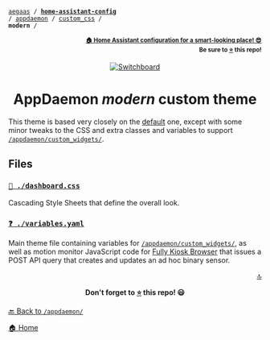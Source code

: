 <!-- Header -->
[link-profile]:https://github.com/aegaas
[link-repo]:https://github.com/aegaas/home-assistant-config

<a name="top"></a>
<code>[aegaas][link-profile] / **[home-assistant-config][link-repo]** / [appdaemon](../..) / [custom_css](..) / **modern** /</code>

<p align="right"><sub><strong><a href="https://github.com/aegaas/home-assistant-config">🏠 Home Assistant configuration for a smart-looking place! 😎</a><br>Be sure to <a href="#" title="star">⭐️</a> this repo!</strong></sub></p>

<!-- Hero -->
<figure>
    <div align="center">
        <a href="#files" title="Switchboard using the Modern theme"><img src="../../../www/screenshots/dashboard-switchboard.gif" alt="Switchboard"></a>
    </div>
</figure>

<h1 align="center">AppDaemon <em>modern</em> custom theme</h1>

This theme is based very closely on the [default](https://github.com/home-assistant/appdaemon/tree/master/appdaemon/assets/css/default) one, except with some minor tweaks to the CSS and extra classes and variables to support [`/appdaemon/custom_widgets/`](../../custom_widgets).

## Files

### [`🌈️ ./dashboard.css`](dashboard.css)

Cascading Style Sheets that define the overall look.

### [`❓ ./variables.yaml`](variables.yaml)

Main theme file containing variables for [`/appdaemon/custom_widgets/`](../../custom_widgets), as well as motion monitor JavaScript code for [Fully Kiosk Browser](http://www.ozerov.de/fully-kiosk-browser/) that issues a POST API query that creates and updates an ad hoc binary sensor.

<!-- Footer -->
<p align="right"><a href="#top" title="Back to top">🔝</a></p>

<p align="center"><strong>Don't forget to <a href="#" title="star">⭐️</a> this repo! 😃</strong></p>

[🔙 Back to `/appdaemon/`](../../)

[🏠 Home][link-repo]
